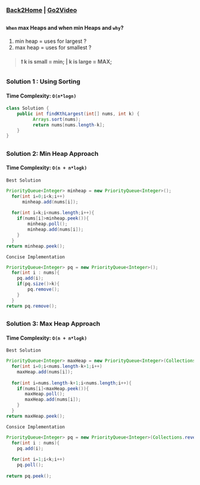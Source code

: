 ### [Back2Home](https://github.com/CodingWallah/Arrays-DSA-Coding-Questions) | [Go2Video](#)

##

#### `When` max Heaps and when min Heaps and `why`?

1) min heap = uses for largest ?
2) max heap = uses for smallest ?

> #### :exclamation: k is small = min; | k is large = MAX;

##

### Solution 1 : Using Sorting
#### Time Complexity: `O(n*logn)`
```java
class Solution {
    public int findKthLargest(int[] nums, int k) {
          Arrays.sort(nums);
          return nums[nums.length-k];
    }
}
```

##

### Solution 2: Min Heap Approach 
#### Time Complexity: `O(n + n*logk)`
`Best Solution`
```java
PriorityQueue<Integer> minheap = new PriorityQueue<Integer>();
  for(int i=0;i<k;i++)
      minheap.add(nums[i]);
    
  for(int i=k;i<nums.length;i++){
    if(nums[i]>minheap.peek()){
        minheap.poll();
        minheap.add(nums[i]);
    }
  }
return minheap.peek();
```

`Concise Implementation`

```java
PriorityQueue<Integer> pq = new PriorityQueue<Integer>();  
  for(int i : nums){
    pq.add(i);
    if(pq.size()>k){
        pq.remove();
    }
  }
return pq.remove();
```

## 

### Solution 3: Max Heap Approach
#### Time Complexity: `O(n + n*logk)`
`Best Solution`
```java
PriorityQueue<Integer> maxHeap = new PriorityQueue<Integer>(Collections.reverseOrder());   
  for(int i=0;i<nums.length-k+1;i++)
    maxHeap.add(nums[i]);
      
  for(int i=nums.length-k+1;i<nums.length;i++){
    if(nums[i]<maxHeap.peek()){
       maxHeap.poll();
       maxHeap.add(nums[i]);
    }
  }
return maxHeap.peek();
```

`Consice Implementation`
```java
PriorityQueue<Integer> pq = new PriorityQueue<Integer>(Collections.reverseOrder());   
  for(int i : nums){
    pq.add(i);
      
  for(int i=1;i<k;i++)
    pq.poll();
  
return pq.peek();            
```
